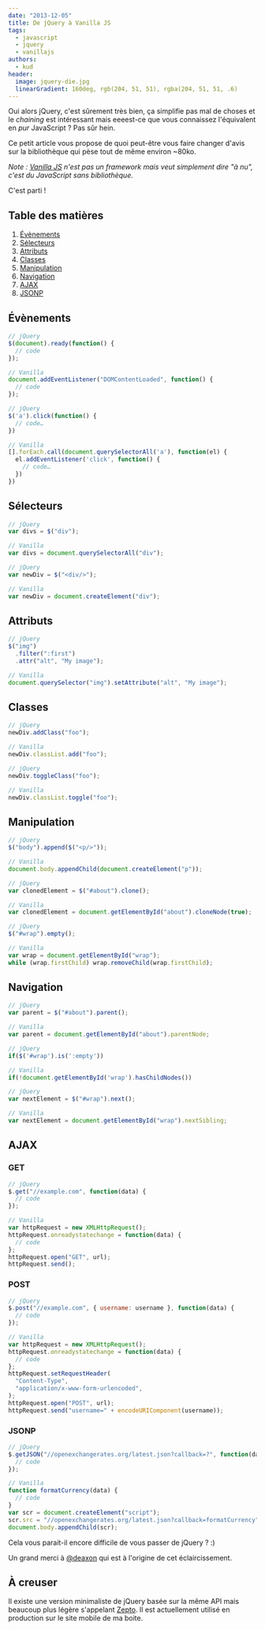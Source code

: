 ```yaml
---
date: "2013-12-05"
title: De jQuery à Vanilla JS
tags:
  - javascript
  - jquery
  - vanillajs
authors:
  - kud
header:
  image: jquery-die.jpg
  linearGradient: 160deg, rgb(204, 51, 51), rgba(204, 51, 51, .6)
---
```


Oui alors jQuery, c'est sûrement très bien, ça simplifie pas mal de choses et le
_chaining_ est intéressant mais eeeest-ce que vous connaissez l'équivalent en
_pur_ JavaScript ? Pas sûr hein.

Ce petit article vous propose de quoi peut-être vous faire changer d'avis sur la
bibliothèque qui pèse tout de même environ ~80ko.

_Note : [Vanilla JS](http://vanilla-js.com/) n'est pas un framework mais veut
simplement dire "à nu", c'est du JavaScript sans bibliothèque._

C'est parti !

## Table des matières

1.  [Évènements](#-v-nements)
2.  [Sélecteurs](#s-lecteurs)
3.  [Attributs](#attributs)
4.  [Classes](#classes)
5.  [Manipulation](#manipulation)
6.  [Navigation](#navigation)
7.  [AJAX](#ajax)
8.  [JSONP](#jsonp)

## Évènements

```javascript
// jQuery
$(document).ready(function() {
  // code
});

// Vanilla
document.addEventListener("DOMContentLoaded", function() {
  // code
});
```

```javascript
// jQuery
$('a').click(function() {
  // code…
})

// Vanilla
[].forEach.call(document.querySelectorAll('a'), function(el) {
  el.addEventListener('click', function() {
    // code…
  })
})
```

## Sélecteurs

```javascript
// jQuery
var divs = $("div");

// Vanilla
var divs = document.querySelectorAll("div");
```

```javascript
// jQuery
var newDiv = $("<div/>");

// Vanilla
var newDiv = document.createElement("div");
```

## Attributs

```javascript
// jQuery
$("img")
  .filter(":first")
  .attr("alt", "My image");

// Vanilla
document.querySelector("img").setAttribute("alt", "My image");
```

## Classes

```javascript
// jQuery
newDiv.addClass("foo");

// Vanilla
newDiv.classList.add("foo");
```

```javascript
// jQuery
newDiv.toggleClass("foo");

// Vanilla
newDiv.classList.toggle("foo");
```

## Manipulation

```javascript
// jQuery
$("body").append($("<p/>"));

// Vanilla
document.body.appendChild(document.createElement("p"));
```

```javascript
// jQuery
var clonedElement = $("#about").clone();

// Vanilla
var clonedElement = document.getElementById("about").cloneNode(true);
```

```javascript
// jQuery
$("#wrap").empty();

// Vanilla
var wrap = document.getElementById("wrap");
while (wrap.firstChild) wrap.removeChild(wrap.firstChild);
```

## Navigation

```javascript
// jQuery
var parent = $("#about").parent();

// Vanilla
var parent = document.getElementById("about").parentNode;
```

```javascript
// jQuery
if($('#wrap').is(':empty'))

// Vanilla
if(!document.getElementById('wrap').hasChildNodes())
```

```javascript
// jQuery
var nextElement = $("#wrap").next();

// Vanilla
var nextElement = document.getElementById("wrap").nextSibling;
```

## AJAX

### GET

```javascript
// jQuery
$.get("//example.com", function(data) {
  // code
});

// Vanilla
var httpRequest = new XMLHttpRequest();
httpRequest.onreadystatechange = function(data) {
  // code
};
httpRequest.open("GET", url);
httpRequest.send();
```

### POST

```javascript
// jQuery
$.post("//example.com", { username: username }, function(data) {
  // code
});

// Vanilla
var httpRequest = new XMLHttpRequest();
httpRequest.onreadystatechange = function(data) {
  // code
};
httpRequest.setRequestHeader(
  "Content-Type",
  "application/x-www-form-urlencoded",
);
httpRequest.open("POST", url);
httpRequest.send("username=" + encodeURIComponent(username));
```

### JSONP

```javascript
// jQuery
$.getJSON("//openexchangerates.org/latest.json?callback=?", function(data) {
  // code
});

// Vanilla
function formatCurrency(data) {
  // code
}
var scr = document.createElement("script");
scr.src = "//openexchangerates.org/latest.json?callback=formatCurrency";
document.body.appendChild(scr);
```

Cela vous parait-il encore difficile de vous passer de jQuery ? :)

Un grand merci à [@deaxon](http://playground.deaxon.com/js/vanilla-js/) qui est
à l'origine de cet éclaircissement.

## À creuser

Il existe une version minimaliste de jQuery basée sur la même API mais beaucoup
plus légère s'appelant [Zepto](http://zeptojs.com/). Il est actuellement utilisé
en production sur le site mobile de ma boite.
